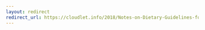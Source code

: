 ```yaml
---
layout: redirect
redirect_url: https://cloudlet.info/2018/Notes-on-Dietary-Guidelines-for-Americans-2015-2020
---
```


